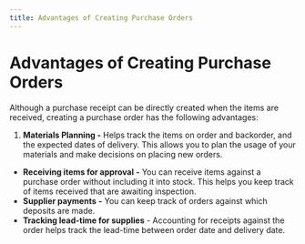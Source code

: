```yaml
---
title: Advantages of Creating Purchase Orders
---
```


# Advantages of Creating Purchase Orders


Although a purchase receipt can be directly created when the items are  received, creating a purchase order has the following advantages:

1. **Materials 
 Planning -** Helps track the items on order and backorder, and the  expected dates of delivery. This allows you to plan the usage of your  materials and make decisions on placing new orders.
- **Receiving 
 items for approval** **-** You  can receive items against a purchase order without including it into stock.  This helps you keep track of items received that are awaiting inspection.
- **Supplier 
 payments** **-** You can keep  track of orders against which deposits are made.
- **Tracking 
 lead-time for supplies** - Accounting for receipts against the order  helps track the lead-time between order date and delivery date.

